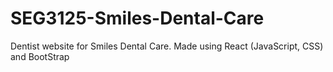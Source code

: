 # SEG3125-Smiles-Dental-Care
Dentist website for Smiles Dental Care. Made using React (JavaScript, CSS) and BootStrap
